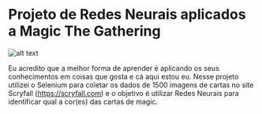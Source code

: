 # Projeto de Redes Neurais aplicados a Magic The Gathering

![alt text]([Isolated.png](https://www.hipstersofthecoast.com/wp-content/uploads/2020/08/teferi-time-raveler-banned-in-brawl.jpg) "Title")

Eu acredito que a melhor forma de aprender é aplicando os seus conhecimentos em coisas que gosta e cá aqui estou eu. Nesse projeto utilizei o Selenium para coletar os dados de 1500 imagens de cartas no site Scryfall (https://scryfall.com) e o objetivo é utilizar Redes Neurais para identificar qual a cor(es) das cartas de magic.
